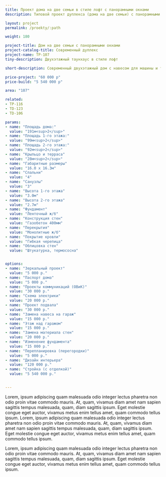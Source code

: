 ```yaml
---
title: Проект дома на две семьи в стиле лофт с панорамными окнами
description: Типовой проект дуплекса (дома на две семьи) с панорамными окнами в стиле лофт, из кирпича, газобетона или пеноблока. Площадь секции&#58; 107 м.кв.

layout: project
permalink: /proekty/:path

weight: 180

project-title: Дом на две семьи с панорамными окнами
project-catalog-title: Современный дуплекс
project-name: TP-107
tiny-description: Двухэтажный таунхаус в стиле лофт

short-description: Современный двухэтажный дом с навесом для машины и террасой. Просторная гостиная позволит собраться всей семьей за праздничным столом, а после вкусного ужина выйти на террасу, завернуться в плед, пить горячий чай и любоваться красивым видом на сад.

price-project: "60 000 р"
price-build: "5 540 000 р"

area: "107"

related:
- TP-116
- TD-123
- TD-106

params:
- name: "Площадь дома:"
  value: "191м<sup>2</sup>"
- name: "Площадь 1-го этажа:"
  value: "99м<sup>2</sup>"
- name: "Площадь 2-го этажа:"
  value: "92м<sup>2</sup>"
- name: "Крыльцо и терраса"
  value: "28м<sup>2</sup>"
- name: "Габаритные размеры"
  value: "16.0 x 16.3м"
- name: "Спальни"
  value: "4"
- name: "Санузлы"
  value: "3"
- name: "Высота 1-го этажа"
  value: "3.0м"
- name: "Высота 2-го этажа"
  value: "2.7м"
- name: "Фундамент"
  value: "Ленточный ж/б"
- name: "Конструкция стен"
  value: "Газобетон 400мм"
- name: "Перекрытия"
  value: "Монолитные ж/б"
- name: "Покрытие кровли"
  value: "Гибкая черепица"
- name: "Облицовка стен"
  value: "Штукатурка, термососна"


options:
- name: "Зеркальный проект"
  value: "5 000 р."
- name: "Паспорт дома"
  value: "5 000 р."
- name: "Проекты коммуникаций (ОВиК)"
  value: "30 000 р."
- name: "Схема электрики"
  value: "20 000 р."
- name: "Проект подвала"
  value: "30 000 р."
- name: "Замена навеса на гараж"
  value: "15 000 р."
- name: "Этаж над гаражом"
  value: "15 000 р."
- name: "Замена материала стен"
  value: "20 000 р."
- name: "Изменение фундамента"
  value: "15 000 р."
- name: "Перепланировка (перегородки)"
  value: "5 000 р."
- name: "Дизайн интерьера"
  value: "120 000 р."
- name: "Стройка (с отделкой)"
  value: "5 540 000 р."

  
---
```


Lorem, ipsum adipiscing quam malesuada odio integer lectus pharetra non odio proin vitae commodo mauris. At, quam, vivamus diam amet nam sapien sagittis tempus malesuada, quam, diam sagittis ipsum. Eget molestie congue eget auctor, vivamus metus enim tellus amet, quam commodo tellus ipsum. Lorem, ipsum adipiscing quam malesuada odio integer lectus pharetra non odio proin vitae commodo mauris. At, quam, vivamus diam amet nam sapien sagittis tempus malesuada, quam, diam sagittis ipsum. Eget molestie congue eget auctor, vivamus metus enim tellus amet, quam commodo tellus ipsum.

Lorem, ipsum adipiscing quam malesuada odio integer lectus pharetra non odio proin vitae commodo mauris. At, quam, vivamus diam amet nam sapien sagittis tempus malesuada, quam, diam sagittis ipsum. Eget molestie congue eget auctor, vivamus metus enim tellus amet, quam commodo tellus ipsum.								